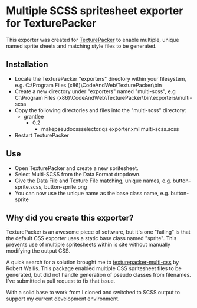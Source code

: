 Multiple SCSS spritesheet exporter for TexturePacker
========================

This exporter was created for [TexturePacker](http://www.texturepacker.com/) to enable multiple, unique named sprite sheets and matching style files to be generated.

## Installation ##

* Locate the TexturePacker "exporters" directory within your filesystem, e.g. C:\Program Files (x86)\CodeAndWeb\TexturePacker\bin
* Create a new directory under "exporters" named "multi-scss", e.g C:\Program Files (x86)\CodeAndWeb\TexturePacker\bin\exporters\multi-scss
* Copy the following directories and files into the "multi-scss" directory:
  - grantlee
    - 0.2
      - makepseudocssselector.qs
  exporter.xml
  multi-scss.scss
* Restart TexturePacker

## Use ##

* Open TexturePacker and create a new spritesheet.
* Select Multi-SCSS from the Data Format dropdown.
* Give the Data File and Texture File matching, unique names, e.g. button-sprite.scss, button-sprite.png
* You can now use the unique name as the base class name, e.g. button-sprite

## Why did you create this exporter? ##

TexturePacker is an awesome piece of software, but it's one "failing" is that the default CSS exporter uses a static base class named "sprite". This prevents use of multiple spritesheets within is site without manually modifying the output CSS.

A quick search for a solution brought me to [texturepacker-multi-css](https://github.com/robert-wallis/texturepacker-multi-css) by Robert Wallis. This package enabled multiple CSS spritesheet files to be generated, but did not handle generation of pseudo classes from filenames. I've submitted a pull request to fix that issue.

With a solid base to work from I cloned and switched to SCSS output to support my current development environment.
